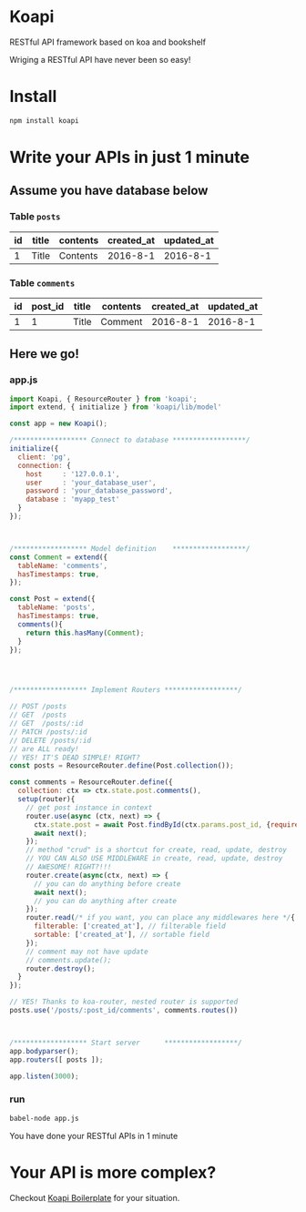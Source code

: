 # Koapi

RESTful API framework based on koa and bookshelf

Wriging a RESTful API have never been so easy!

# Install
```bash
npm install koapi
```

# Write your APIs in just 1 minute

## Assume you have database below

### Table `posts`
| id | title | contents | created_at | updated_at |
|----|-------|----------|------------|------------|
| 1  | Title | Contents | 2016-8-1   | 2016-8-1   |

### Table `comments`

| id | post_id | title | contents | created_at | updated_at |
|----|---------|-------|----------|------------|------------|
| 1  | 1       | Title | Comment  | 2016-8-1   | 2016-8-1   |

## Here we go!
### app.js
```js
import Koapi, { ResourceRouter } from 'koapi';
import extend, { initialize } from 'koapi/lib/model'

const app = new Koapi();

/****************** Connect to database ******************/
initialize({
  client: 'pg',
  connection: {
    host     : '127.0.0.1',
    user     : 'your_database_user',
    password : 'your_database_password',
    database : 'myapp_test'
  }
});



/****************** Model definition    ******************/
const Comment = extend({
  tableName: 'comments',
  hasTimestamps: true,
});

const Post = extend({
  tableName: 'posts',
  hasTimestamps: true,
  comments(){
    return this.hasMany(Comment);
  }
});




/****************** Implement Routers ******************/

// POST /posts
// GET  /posts
// GET  /posts/:id
// PATCH /posts/:id
// DELETE /posts/:id
// are ALL ready!
// YES! IT'S DEAD SIMPLE! RIGHT?
const posts = ResourceRouter.define(Post.collection());

const comments = ResourceRouter.define({
  collection: ctx => ctx.state.post.comments(),
  setup(router){
    // get post instance in context
    router.use(async (ctx, next) => {
      ctx.state.post = await Post.findById(ctx.params.post_id, {require:true});
      await next();
    });
    // method "crud" is a shortcut for create, read, update, destroy
    // YOU CAN ALSO USE MIDDLEWARE in create, read, update, destroy
    // AWESOME! RIGHT?!!!
    router.create(async(ctx, next) => {
      // you can do anything before create
      await next();
      // you can do anything after create
    });
    router.read(/* if you want, you can place any middlewares here */{
      filterable: ['created_at'], // filterable field
      sortable: ['created_at'], // sortable field
    });
    // comment may not have update
    // comments.update();
    router.destroy();
  }
});

// YES! Thanks to koa-router, nested router is supported
posts.use('/posts/:post_id/comments', comments.routes())



/****************** Start server      ******************/
app.bodyparser();
app.routers([ posts ]);

app.listen(3000);
```

### run
```bash
babel-node app.js
```

You have done your RESTful APIs in 1 minute

# Your API is more complex?

Checkout [Koapi Boilerplate](https://github.com/koapi/koapi-boilerplate) for your situation.
